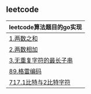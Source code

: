 ## leetcode
|leetcode算法题目的go实现|
|---|
|[1.两数之和](/题目/1.两数之和/main.go)|
|[2.两数相加](/题目/2.两数相加/main.go)|
|[3.无重复字符的最长子串](/题目/3.无重复字符的最长子串/main.go)|
|[89.格雷编码](/题目/89.格雷编码/main.go)|
|[717.1比特与2比特字符](/题目/717.1比特与2比特字符/main.go)|
